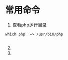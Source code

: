 # 常用命令

1. 查看php运行目录

  ```
  which php  => /usr/bin/php
                                        
  ```

2. 
3. 

